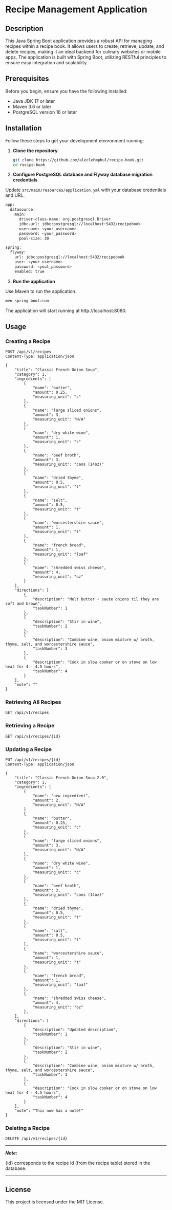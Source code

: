 # Recipe Management Application

## Description

This Java Spring Boot application provides a robust API for managing recipes within a recipe book. It allows users to create, retrieve, update, and delete recipes, making it an ideal backend for culinary websites or mobile apps. The application is built with Spring Boot, utilizing RESTful principles to ensure easy integration and scalability.

## Prerequisites

Before you begin, ensure you have the following installed:
- Java JDK 17 or later
- Maven 3.6 or later
- PostgreSQL version 16 or later

## Installation

Follow these steps to get your development environment running:

1. **Clone the repository**
   ```bash
   git clone https://github.com/aleclehmphul/recipe-book.git
   cd recipe-book
   ```
2. **Configure PostgreSQL database and Flyway database migration credentials**

Update `src/main/resources/application.yml` with your database credentials and URL.

   ```bash
   app:
     datasource:
       main:
         driver-class-name: org.postgresql.Driver
         jdbc-url: jdbc:postgresql://localhost:5432/recipebook
         username: <your_username>
         password: <your_password>
         pool-size: 30

   spring:
     flyway:
       url: jdbc:postgresql://localhost:5432/recipebook
       user: <your_username>
       password: <yout_password>
       enabled: true
  ```
  3. **Run the application**

Use Maven to run the application.

   ```bash
   mvn spring-boot:run
   ```

The application will start running at http://localhost:8080.

## Usage

### Creating a Recipe
```http
POST /api/v1/recipes
Content-Type: application/json

{
    "title": "Classic French Onion Soup",
    "category": 1,
    "ingredients": [
        {
            "name": "butter",
            "amount": 0.25,
            "measuring_unit": "c"
        },
        {
            "name": "large sliced onions",
            "amount": 3,
            "measuring_unit": "N/A"
        },
        {
            "name": "dry white wine",
            "amount": 1,
            "measuring_unit": "c"
        },
        {
            "name": "beef broth",
            "amount": 3,
            "measuring_unit": "cans (14oz)"
        },
        {
            "name": "dried thyme",
            "amount": 0.5,
            "measuring_unit": "t"
        },
        {
            "name": "salt",
            "amount": 0.5,
            "measuring_unit": "t"
        },
        {
            "name": "worcestershire sauce",
            "amount": 1,
            "measuring_unit": "t"
        },
        {
            "name": "french bread",
            "amount": 1,
            "measuring_unit": "loaf"
        },
        {
            "name": "shredded swiss cheese",
            "amount": 4,
            "measuring_unit": "oz"
        }
    ],
    "directions": [
        {
            "description": "Melt butter + saute onions til they are soft and brown",
            "taskNumber": 1
        },
        {
            "description": "Stir in wine",
            "taskNumber": 2
        },
        {
            "description": "Combine wine, onion mixture w/ broth, thyme, salt, and worcestershire sauce",
            "taskNumber": 3
        },
        {
            "description": "Cook in slow cooker or on stove on low heat for 4 - 4.5 hours",
            "taskNumber": 4
        }
    ],
    "note": ""
}
```

### Retrieving All Recipes
```http
GET /api/v1/recipes
```

### Retrieving a Recipe
```http
GET /api/v1/recipes/{id}
```

### Updating a Recipe
```http
PUT /api/v1/recipes/{id}
Content-Type: application/json

{
    "title": "Classic French Onion Soup 2.0",
    "category": 1,
    "ingredients": [
        {
            "name": "new ingredient",
            "amount": 2,
            "measuring_unit": "N/A"
        }
        {
            "name": "butter",
            "amount": 0.25,
            "measuring_unit": "c"
        },
        {
            "name": "large sliced onions",
            "amount": 3,
            "measuring_unit": "N/A"
        },
        {
            "name": "dry white wine",
            "amount": 1,
            "measuring_unit": "c"
        },
        {
            "name": "beef broth",
            "amount": 3,
            "measuring_unit": "cans (14oz)"
        },
        {
            "name": "dried thyme",
            "amount": 0.5,
            "measuring_unit": "t"
        },
        {
            "name": "salt",
            "amount": 0.5,
            "measuring_unit": "t"
        },
        {
            "name": "worcestershire sauce",
            "amount": 1,
            "measuring_unit": "t"
        },
        {
            "name": "french bread",
            "amount": 1,
            "measuring_unit": "loaf"
        },
        {
            "name": "shredded swiss cheese",
            "amount": 4,
            "measuring_unit": "oz"
        },
    ],
    "directions": [
        {
            "description": "Updated description",
            "taskNumber": 1
        },
        {
            "description": "Stir in wine",
            "taskNumber": 2
        },
        {
            "description": "Combine wine, onion mixture w/ broth, thyme, salt, and worcestershire sauce",
            "taskNumber": 3
        },
        {
            "description": "Cook in slow cooker or on stove on low heat for 4 - 4.5 hours",
            "taskNumber": 4
        }
    ],
    "note": "This now has a note!"
}
```

### Deleting a Recipe
```http
DELETE /api/v1/recipes/{id}
```

---
**_Note:_**

{id} corresponds to the recipe id (from the recipe table) stored in the database.

---

## License
This project is licensed under the MIT License.

